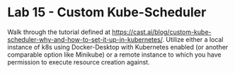 # Lab 15 - Custom Kube-Scheduler

Walk through the tutorial defined at https://cast.ai/blog/custom-kube-scheduler-why-and-how-to-set-it-up-in-kubernetes/. Utilize either a local instance of k8s using Docker-Desktop with Kubernetes enabled (or another comparable option like Minikube) or a remote instance to which you have permission to execute resource creation against.
